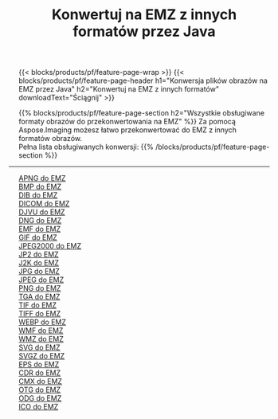 ﻿---
title: Konwertuj na EMZ z innych formatów przez Java 
weight: 3920
url: /pl/java/conversion/to/emz 
lang: pl
langdirlevel: 2
locales: zh-hans,ja,it,ru,de,es,fr,nl,id,lt,pl,pt,vi,tr,ko,zh-hant,ar,hi,th,sv,cs,uk,he
description: Za pomocą Aspose.Imaging możesz łatwo przekonwertować do EMZ z innych formatów
---

{{< blocks/products/pf/feature-page-wrap >}}
{{< blocks/products/pf/feature-page-header h1="Konwersja plików obrazów na EMZ przez Java" h2="Konwertuj na EMZ z innych formatów" downloadText="Ściągnij" >}}


{{% blocks/products/pf/feature-page-section  h2="Wszystkie obsługiwane formaty obrazów do przekonwertowania na EMZ" %}}
Za pomocą Aspose.Imaging możesz łatwo przekonwertować do EMZ z innych formatów obrazów.
<br/>
Pełna lista obsługiwanych konwersji:
{{% /blocks/products/pf/feature-page-section %}}
<div class="container-fluid productfamilypage bg-gray">
    <div class="convertypes bg-gray agp-content section">
        <div class="container">
		<hr style="margin-left:-20px;"/>
		<div class="row other-converters">
		    <div class='col-md-2 other-converter remove-lp remove-rp'><a href="/imaging/pl/java/conversion/apng-to-emz" >APNG do EMZ</a></div>
<div class='col-md-2 other-converter remove-lp remove-rp'><a href="/imaging/pl/java/conversion/bmp-to-emz" >BMP do EMZ</a></div>
<div class='col-md-2 other-converter remove-lp remove-rp'><a href="/imaging/pl/java/conversion/dib-to-emz" >DIB do EMZ</a></div>
<div class='col-md-2 other-converter remove-lp remove-rp'><a href="/imaging/pl/java/conversion/dicom-to-emz" >DICOM do EMZ</a></div>
<div class='col-md-2 other-converter remove-lp remove-rp'><a href="/imaging/pl/java/conversion/djvu-to-emz" >DJVU do EMZ</a></div>
<div class='col-md-2 other-converter remove-lp remove-rp'><a href="/imaging/pl/java/conversion/dng-to-emz" >DNG do EMZ</a></div>
<div class='col-md-2 other-converter remove-lp remove-rp'><a href="/imaging/pl/java/conversion/emf-to-emz" >EMF do EMZ</a></div>
<div class='col-md-2 other-converter remove-lp remove-rp'><a href="/imaging/pl/java/conversion/gif-to-emz" >GIF do EMZ</a></div>
<div class='col-md-2 other-converter remove-lp remove-rp'><a href="/imaging/pl/java/conversion/jpeg2000-to-emz" >JPEG2000 do EMZ</a></div>
<div class='col-md-2 other-converter remove-lp remove-rp'><a href="/imaging/pl/java/conversion/jp2-to-emz" >JP2 do EMZ</a></div>
<div class='col-md-2 other-converter remove-lp remove-rp'><a href="/imaging/pl/java/conversion/j2k-to-emz" >J2K do EMZ</a></div>
<div class='col-md-2 other-converter remove-lp remove-rp'><a href="/imaging/pl/java/conversion/jpg-to-emz" >JPG do EMZ</a></div>
<div class='col-md-2 other-converter remove-lp remove-rp'><a href="/imaging/pl/java/conversion/jpeg-to-emz" >JPEG do EMZ</a></div>
<div class='col-md-2 other-converter remove-lp remove-rp'><a href="/imaging/pl/java/conversion/png-to-emz" >PNG do EMZ</a></div>
<div class='col-md-2 other-converter remove-lp remove-rp'><a href="/imaging/pl/java/conversion/tga-to-emz" >TGA do EMZ</a></div>
<div class='col-md-2 other-converter remove-lp remove-rp'><a href="/imaging/pl/java/conversion/tif-to-emz" >TIF do EMZ</a></div>
<div class='col-md-2 other-converter remove-lp remove-rp'><a href="/imaging/pl/java/conversion/tiff-to-emz" >TIFF do EMZ</a></div>
<div class='col-md-2 other-converter remove-lp remove-rp'><a href="/imaging/pl/java/conversion/webp-to-emz" >WEBP do EMZ</a></div>
<div class='col-md-2 other-converter remove-lp remove-rp'><a href="/imaging/pl/java/conversion/wmf-to-emz" >WMF do EMZ</a></div>
<div class='col-md-2 other-converter remove-lp remove-rp'><a href="/imaging/pl/java/conversion/wmz-to-emz" >WMZ do EMZ</a></div>
<div class='col-md-2 other-converter remove-lp remove-rp'><a href="/imaging/pl/java/conversion/svg-to-emz" >SVG do EMZ</a></div>
<div class='col-md-2 other-converter remove-lp remove-rp'><a href="/imaging/pl/java/conversion/svgz-to-emz" >SVGZ do EMZ</a></div>
<div class='col-md-2 other-converter remove-lp remove-rp'><a href="/imaging/pl/java/conversion/eps-to-emz" >EPS do EMZ</a></div>
<div class='col-md-2 other-converter remove-lp remove-rp'><a href="/imaging/pl/java/conversion/cdr-to-emz" >CDR do EMZ</a></div>
<div class='col-md-2 other-converter remove-lp remove-rp'><a href="/imaging/pl/java/conversion/cmx-to-emz" >CMX do EMZ</a></div>
<div class='col-md-2 other-converter remove-lp remove-rp'><a href="/imaging/pl/java/conversion/otg-to-emz" >OTG do EMZ</a></div>
<div class='col-md-2 other-converter remove-lp remove-rp'><a href="/imaging/pl/java/conversion/odg-to-emz" >ODG do EMZ</a></div>
<div class='col-md-2 other-converter remove-lp remove-rp'><a href="/imaging/pl/java/conversion/ico-to-emz" >ICO do EMZ</a></div>
                </div>
        </div>
    </div>
</div>
<br/>

